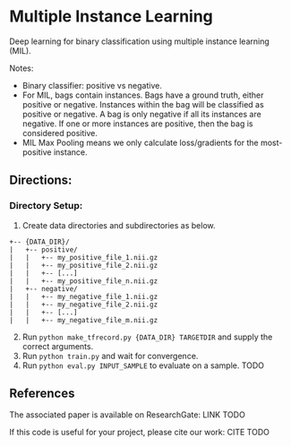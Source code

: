 # Multiple Instance Learning
Deep learning for binary classification using multiple instance learning (MIL).

Notes:
- Binary classifier: positive vs negative.
- For MIL, bags contain instances.  Bags have a ground truth, either positive or negative.
Instances within the bag will be classified as positive or negative.  A bag is only negative
if all its instances are negative.  If one or more instances are positive, then the bag is
considered positive.
- MIL Max Pooling means we only calculate loss/gradients for the most-positive instance. 

## Directions:
### Directory Setup:
1. Create data directories and subdirectories as below.

```
+-- {DATA_DIR}/
|   +-- positive/
|   |   +-- my_positive_file_1.nii.gz
|   |   +-- my_positive_file_2.nii.gz
|   |   +-- [...]
|   |   +-- my_positive_file_n.nii.gz
|   +-- negative/
|   |   +-- my_negative_file_1.nii.gz
|   |   +-- my_negative_file_2.nii.gz
|   |   +-- [...]
|   |   +-- my_negative_file_m.nii.gz
```

2. Run `python make_tfrecord.py {DATA_DIR} TARGETDIR` and supply the correct arguments.
3. Run `python train.py` and wait for convergence.
4. Run `python eval.py INPUT_SAMPLE` to evaluate on a sample. TODO



## References
The associated paper is available on ResearchGate: LINK TODO

If this code is useful for your project, please cite our work:
CITE TODO
